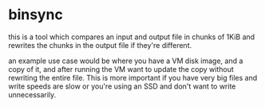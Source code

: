 # binsync

this is a tool which compares an input and output file in chunks of
1KiB and rewrites the chunks in the output file if they're different.

an example use case would be where you have a VM disk image, and a
copy of it, and after running the VM want to update the copy without
rewriting the entire file. This is more important if you have very
big files and write speeds are slow or you're using an SSD and don't
want to write unnecessarily.

